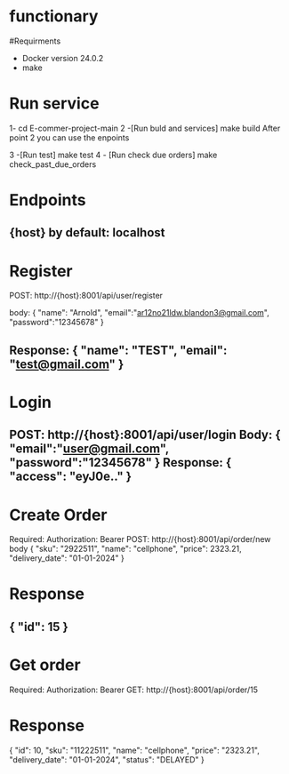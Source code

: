 # functionary
#Requirments 
- Docker version 24.0.2
- make

# Run service
1- cd E-commer-project-main
2 -[Run buld and services] make build
After point 2 you can use the enpoints 

3 -[Run test] make test
4 - [Run check due orders] make check_past_due_orders

# Endpoints
{host} by default: localhost
--------------------------------------------------------------------
# Register
POST: http://{host}:8001/api/user/register

body:
{
    "name": "Arnold", 
    "email":"ar12no21ldw.blandon3@gmail.com",
    "password":"12345678"
}

Response:
{
    "name": "TEST",
    "email": "test@gmail.com"
}
--------------------------------------------------------------------
# Login
POST: http://{host}:8001/api/user/login
Body:
{
    "email":"user@gmail.com",
    "password":"12345678"
}
Response:
{
    "access": "eyJ0e.."
}
--------------------------------------------------------------------
# Create Order 
Required:  Authorization: Bearer 
POST: http://{host}:8001/api/order/new
body
{
    "sku": "2922511",
    "name": "cellphone",
    "price": 2323.21,
    "delivery_date": "01-01-2024"
}
# Response 
{
    "id": 15
}
--------------------------------------------------------------------

# Get order 
Required:  Authorization: Bearer 
GET: http://{host}:8001/api/order/15
# Response 
{
    "id": 10,
    "sku": "11222511",
    "name": "cellphone",
    "price": "2323.21",
    "delivery_date": "01-01-2024",
    "status": "DELAYED"
}